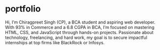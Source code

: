 # portfolio
Hi, I’m Chiragpreet Singh (CP), a BCA student and aspiring web developer. With 93% in Commerce and a 6.8 CGPA in BCA, I’m focused on mastering HTML, CSS, and JavaScript through hands-on projects. Passionate about technology, freelancing, and hard work, my goal is to secure impactful internships at top firms like BlackRock or Infosys.
